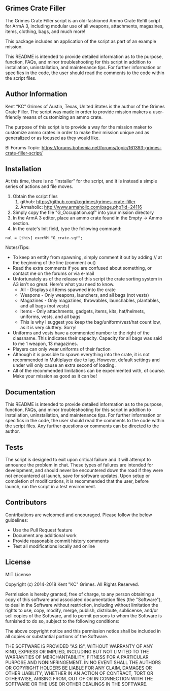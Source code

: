 ## Grimes Crate Filler

The Grimes Crate Filler script is an old-fashioned Ammo Crate Refill script for ArmA 3, including modular use of all weapons, attachments, magazines, items, clothing, bags, and much more!

This package includes an application of the script as part of an example mission. 

This README is intended to provide detailed information as to the purpose, function, FAQs, and minor troubleshooting for this script in addition to installation, uninstallation, and maintenance tips. For further information or specifics in the code, the user should read the comments to the code within the script files. 

## Author Information

Kent “KC” Grimes of Austin, Texas, United States is the author of the Grimes Crate Filler. The script was made in order to provide mission makers a user-friendly means of customizing an ammo crate.

The purpose of this script is to provide a way for the mission maker to customize ammo crates in order to make their mission unique and as generalized or as focused as they would like. 

BI Forums Topic: https://forums.bohemia.net/forums/topic/161393-grimes-crate-filler-script/

## Installation

At this time, there is no “installer” for the script, and it is instead a simple series of actions and file moves.  

1. Obtain the script files
	1. github: https://github.com/kcgrimes/grimes-crate-filler
	1. Armaholic: http://www.armaholic.com/page.php?id=24116
2. Simply copy the file "G_Occupation.sqf" into your mission directory
3. In the ArmA 3 editor, place an ammo crate found in the Empty -> Ammo section. 
4. In the crate's Init field, type the following command:

```
nul = [this] execVM "G_crate.sqf";
```

Notes/Tips:
* To keep an entity from spawning, simply comment it out by adding // at the beginning of the line (comment out)
* Read the extra comments if you are confused about something, or contact me on the forums or via e-mail
* Unfortunately as of the release of this script the crate sorting system in A3 isn't so great. Here's what you need to know.
	* All - Displays all items spawned into the crate
	* Weapons - Only weapons, launchers, and all bags (not vests)
	* Magazines - Only magazines, throwables, launchables, plantables, and all bags (not vests)
	* Items - Only attachments, gadgets, items, kits, hat/helmets, uniforms, vests, and all bags
	* This is why I suggest you keep the bag/uniform/vest/hat count low, as it is very cluttery. Sorry!
* Uniforms and vests have a commented number to the right of the classname. This indicates their capacity. Capacity for all bags was said to me 1 weapon, 13 magazines.
* Players can only wear uniforms of their faction
* Although it is possible to spawn everything into the crate, it is not recommended in Multiplayer due to lag. However, default settings and under will only cause an extra second of loading.
* All of the recommended limitations can be experimented with, of course. Make your mission as good as it can be!

## Documentation

This README is intended to provide detailed information as to the purpose, function, FAQs, and minor troubleshooting for this script in addition to installation, uninstallation, and maintenance tips. For further information or specifics in the code, the user should read the comments to the code within the script files. Any further questions or comments can be directed to the author. 

## Tests

The script is designed to exit upon critical failure and it will attempt to announce the problem in chat. These types of failures are intended for development, and should never be encountered down the road if they were not encountered at launch, save for software updates. Upon setup or completion of modifications, it is recommended that the user, before launch, run the script in a test environment.

## Contributors

Contributions are welcomed and encouraged. Please follow the below guidelines:
* Use the Pull Request feature
* Document any additional work
* Provide reasonable commit history comments
* Test all modifications locally and online

## License

MIT License

Copyright (c) 2014-2018 Kent "KC" Grimes. All Rights Reserved.

Permission is hereby granted, free of charge, to any person obtaining a copy of this software and associated documentation files (the "Software"), to deal in the Software without restriction, including without limitation the rights to use, copy, modify, merge, publish, distribute, sublicense, and/or sell copies of the Software, and to permit persons to whom the Software is furnished to do so, subject to the following conditions:

The above copyright notice and this permission notice shall be included in all copies or substantial portions of the Software.

THE SOFTWARE IS PROVIDED "AS IS", WITHOUT WARRANTY OF ANY KIND, EXPRESS OR IMPLIED, INCLUDING BUT NOT LIMITED TO THE WARRANTIES OF MERCHANTABILITY, FITNESS FOR A PARTICULAR PURPOSE AND NONINFRINGEMENT. IN NO EVENT SHALL THE AUTHORS OR COPYRIGHT HOLDERS BE LIABLE FOR ANY CLAIM, DAMAGES OR OTHER LIABILITY, WHETHER IN AN ACTION OF CONTRACT, TORT OR OTHERWISE, ARISING FROM, OUT OF OR IN CONNECTION WITH THE SOFTWARE OR THE USE OR OTHER DEALINGS IN THE SOFTWARE.